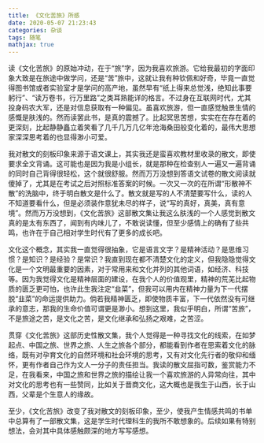 ```yaml
---
title: 《文化苦旅》所感
date: 2020-05-07 21:23:43
categories: 杂谈
tags: 随笔
mathjax: true
---
```


读《文化苦旅》的原始冲动，在于“旅”字，因为我喜欢旅游。它给我最初的字面印象大致是在旅途中做学问，还是“苦”旅中，这就让我有种钦佩和好奇，毕竟一直觉得图书馆或者实验室才是学问的高产地，虽然早有“纸上得来总觉浅，绝知此事要躬行”、“读万卷书，行万里路”之类耳熟能详的格言。不过身在互联网时代，尤其投身码农大军，还是对信息获取有一种偏见。虽喜欢旅游，但一直感觉触景生情的感慨是肤浅的。然而读罢此书，是真的震撼了。比起冥思苦想，实实在在存在着的更深刻，比起静静矗立着笑看了几千几万几亿年沧海桑田般变化着的，最伟大思想家深深思考着的也显得渺小可爱。<!--more-->

我对散文的刻板印象来源于语文课上，其实我还是蛮喜欢教材里收录的散文，即使要求全文背诵。这可能也是因为我是小组长，就是那种在检查别人一遍又一遍背诵的同时自己背得很轻松，这个就很舒服。然而万万没想到答语文试卷的散文阅读就傻掉了，尤其是在考试之后对照标准答案的时候。一次又一次的在所谓“形散神不散”的洗脑中，终于明白散文是什么了。散文就是写的人不清楚要写什么，读的人不知道要看什么，但是必须装作意犹未尽的样子，说“写的真好，真美，真有意境”。然而万万没想到，《文化苦旅》这部散文集让我这么肤浅的一个人感觉到散文真的是太有东西了，闻到有内味儿了，不敢说读懂，但至少感情上的确有了些共鸣，也许在于自己相对学生时代有了更多的成长吧。

文化这个概念，其实我一直觉得很抽象，它是语言文字？是精神活动？是思维习惯？是知识？是经验？是常识？我直到现在都不清楚文化的定义，但我隐隐觉得文化是一个文明最重要的因素，对于常用来和文化并列的其他词语，如经济、科技等。因为我觉得文化是精神层面的建设，在我个人的价值观里，精神的荒芜比起物质的匮乏更可怕，也许此生我注定“韭菜”，但我可以用内在精神力量为下一代摆脱“韭菜”的命运提供助力。倘若我精神匮乏，即使物质丰富，下一代依然没有可继承的意志，那我的生命价值可谓更是渺小。想到这里，我似乎明白，所谓“苦旅”，不是旅途之苦，是文化之苦，是文化继承和弘扬之艰难，之苦涩。

贯穿《文化苦旅》这部历史性散文集，我个人觉得是一种寻找文化的线索，在如梦起点、中国之旅、世界之旅、人生之旅各个部分，都能看到作者在思索着文化的脉络，既有对孕育文化的自然环境和社会环境的思考，又有对文化先行者的敬仰和缅怀，更有作者自己作为文人一分子的责任担当。我读的散文屈指可数，鉴赏能力不足，在我看来，中国之旅和世界之旅的描绘让我一个喜欢旅游的人异常向往，其中对文化的思考也有一些赞同，比如关于晋商文化，这大概也是我生于山西，长于山西，父辈是个生意人的缘故。

至少，《文化苦旅》改变了我对散文的刻板印象，至少，使我产生情感共鸣的书单中总算有了一部散文集，这是学生时代理科生的我所不敢想象的。后续如果有特别想法，会对其中具体感触颇深的地方写写感想。